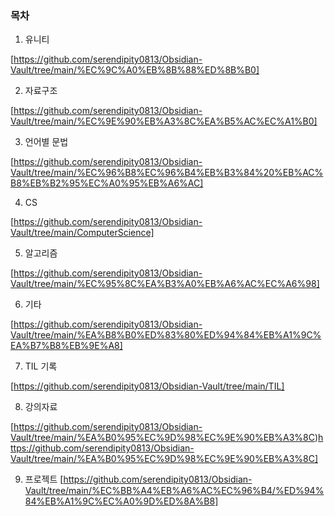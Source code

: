 ### 목차

1. 유니티
   
[https://github.com/serendipity0813/Obsidian-Vault/tree/main/%EC%9C%A0%EB%8B%88%ED%8B%B0]

2. 자료구조
   
 [https://github.com/serendipity0813/Obsidian-Vault/tree/main/%EC%9E%90%EB%A3%8C%EA%B5%AC%EC%A1%B0]
  
3. 언어별 문법
   
 [https://github.com/serendipity0813/Obsidian-Vault/tree/main/%EC%96%B8%EC%96%B4%EB%B3%84%20%EB%AC%B8%EB%B2%95%EC%A0%95%EB%A6%AC]
  
4. CS
   
 [https://github.com/serendipity0813/Obsidian-Vault/tree/main/ComputerScience]
  
5. 알고리즘
    
  [https://github.com/serendipity0813/Obsidian-Vault/tree/main/%EC%95%8C%EA%B3%A0%EB%A6%AC%EC%A6%98]
  
6. 기타
    
  [https://github.com/serendipity0813/Obsidian-Vault/tree/main/%EA%B8%B0%ED%83%80%ED%94%84%EB%A1%9C%EA%B7%B8%EB%9E%A8]
  
7. TIL 기록
    
  [https://github.com/serendipity0813/Obsidian-Vault/tree/main/TIL]
  
8. 강의자료
    
 [https://github.com/serendipity0813/Obsidian-Vault/tree/main/%EA%B0%95%EC%9D%98%EC%9E%90%EB%A3%8C)https://github.com/serendipity0813/Obsidian-Vault/tree/main/%EA%B0%95%EC%9D%98%EC%9E%90%EB%A3%8C]

9. 프로젝트
 [https://github.com/serendipity0813/Obsidian-Vault/tree/main/%EC%BB%A4%EB%A6%AC%EC%96%B4/%ED%94%84%EB%A1%9C%EC%A0%9D%ED%8A%B8]
